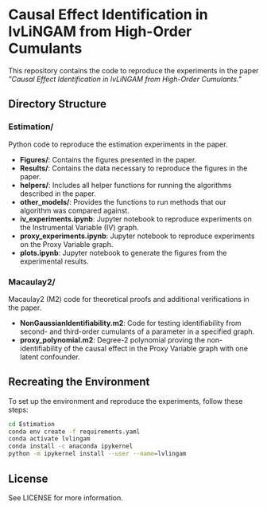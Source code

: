 # Causal Effect Identification in lvLiNGAM from High-Order Cumulants

This repository contains the code to reproduce the experiments in the paper *"Causal Effect Identification in lvLiNGAM from High-Order Cumulants."*

## Directory Structure

### **Estimation/**
Python code to reproduce the estimation experiments in the paper.
- **Figures/**: Contains the figures presented in the paper.
- **Results/**: Contains the data necessary to reproduce the figures in the paper.
- **helpers/**: Includes all helper functions for running the algorithms described in the paper.
- **other_models/**: Provides the functions to run methods that our algorithm was compared against.
- **iv_experiments.ipynb**: Jupyter notebook to reproduce experiments on the Instrumental Variable (IV) graph.
- **proxy_experiments.ipynb**: Jupyter notebook to reproduce experiments on the Proxy Variable graph.
- **plots.ipynb**: Jupyter notebook to generate the figures from the experimental results.

### **Macaulay2/**
Macaulay2 (M2) code for theoretical proofs and additional verifications in the paper.
- **NonGaussianIdentifiability.m2**: Code for testing identifiability from second- and third-order cumulants of a parameter in a specified graph.
- **proxy_polynomial.m2**: Degree-2 polynomial proving the non-identifiability of the causal effect in the Proxy Variable graph with one latent confounder.

## Recreating the Environment

To set up the environment and reproduce the experiments, follow these steps:

```bash
cd Estimation
conda env create -f requirements.yaml
conda activate lvlingam
conda install -c anaconda ipykernel
python -m ipykernel install --user --name=lvlingam
```

## License
See LICENSE for more information.
